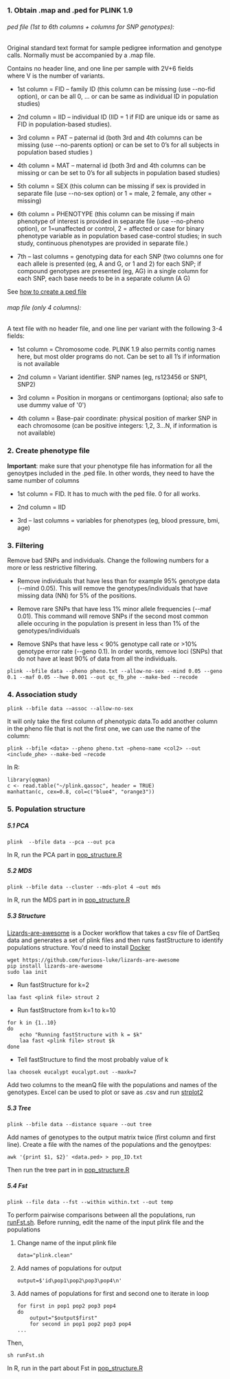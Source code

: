 ### 1. Obtain .map and .ped for PLINK 1.9 

###### ped file (1st to 6th columns + columns for SNP genotypes):Original standard text format for sample pedigree information and genotype calls. Normally must be accompanied by a .map file. Contains no header line, and one line per sample with 2V+6 fields where V is the number of variants. 
- 1st column = FID – family ID (this column can be missing (use --no-fid option), or can be all 0, … or can be same as individual ID in population studies)
- 2nd column = IID – individual ID (IID = 1 if FID are unique ids or same as FID in population-based studies). 
- 3rd column = PAT – paternal id (both 3rd and 4th columns can be missing (use --no-parents option) or can be set to 0’s for all subjects in population based studies )
- 4th column = MAT – maternal id (both 3rd and 4th columns can be missing or can be set to 0’s for all subjects in population based studies)
- 5th column = SEX (this column can be missing if sex is provided in separate file (use --no-sex option) or 1 = male, 2 female, any other = missing)
- 6th column = PHENOTYPE (this column can be missing if main phenotype of interest is provided in separate file (use --no-pheno option), or 1=unaffected or control, 2 = affected or case for binary phenotype variable as in population based case-control studies; in such study, continuous phenotypes are provided in separate file.)
- 7th – last columns = genotyping data for each SNP (two columns one for each allele is presented (eg, A and G, or 1 and 2) for each SNP; if compound genotypes are presented (eg, AG) in a single column for each SNP, each base needs to be in a separate column (A G)
See [how to create a ped file](https://github.com/pilarcormo/Bioinformatics_support_BecA/blob/master/Plink_training/Plink_input/make_ped.md)######  map file (only 4 columns):A text file with no header file, and one line per variant with the following 3-4 fields:
- 1st column = Chromosome code. PLINK 1.9 also permits contig names here, but most older programs do not. Can be set to all 1’s if information is not available
- 2nd column = Variant identifier. SNP names (eg, rs123456 or SNP1, SNP2)
- 3rd column = Position in morgans or centimorgans (optional; also safe to use dummy value of '0')
- 4th column = Base-pair coordinate: physical position of marker SNP in each chromosome (can be positive integers: 1,2, 3…N, if information is not available)


### 2. Create phenotype file

**Important**: make sure that your phenotype file has information for all the genoytpes included in the .ped file. In other words, they need to have the same number of columns - 1st column = FID. It has to much with the ped file. 0 for all works.
- 2nd column = IID
- 3rd – last columns = variables for phenotypes (eg, blood pressure, bmi, age)



### 3. Filtering 

Remove bad SNPs and individuals. Change the following numbers for a more or less restrictive filtering. 

- Remove individuals that have less than  for example 95% genotype data (--mind 0.05). This will remove the genotypes/individuals that have missing data (NN) for 5% of the positions. 

- Remove rare SNPs that have less 1% minor allele frequencies (--maf 0.01). This command will remove SNPs if the second most common allele occuring in the population is present in less than 1% of the genotypes/individuals

- Remove SNPs that have less < 90% genotype call rate or >10% genotype error rate (--geno 0.1). In order words, remove loci (SNPs) that do not have at least 90% of data from all the individuals.    ```
plink --bfile data --pheno pheno.txt --allow-no-sex --mind 0.05 --geno 0.1 --maf 0.05 --hwe 0.001 --out qc_fb_phe --make-bed --recode
```### 4. Association study

```plink --bfile data -–assoc --allow-no-sex```


It will only take the first column of phenotypic data.To add another column in the pheno file that is not the first one, we can use the name of the column: ```
plink --bfile <data> --pheno pheno.txt –pheno-name <col2> --out <include_phe> --make-bed –recode```In R:
```library(qqman)
c <- read.table("~/plink.qassoc", header = TRUE)
manhattan(c, cex=0.8, col=c("blue4", "orange3"))```
### 5. Population structure 

##### 5.1 PCA

```
plink  --bfile data --pca --out pca
```

In R, run the PCA part in [pop_structure.R](https://github.com/pilarcormo/Bioinformatics_support_BecA/blob/master/R-scripts/pop_structure.R)

##### 5.2 MDS
```
plink --bfile data --cluster --mds-plot 4 –out mds
```
In R, run the MDS part in in [pop_structure.R](https://github.com/pilarcormo/Bioinformatics_support_BecA/blob/master/R-scripts/pop_structure.R)

##### 5.3 Structure

[Lizards-are-awesome](https://github.com/furious-luke/lizards-are-awesome) is a Docker workflow that takes a csv file of DartSeq data and generates a set of plink files and then runs fastStructure to identify populations structure. You'd need to install [Docker](https://docs.docker.com/engine/installation/) 

```
wget https://github.com/furious-luke/lizards-are-awesome
pip install lizards-are-awesome
sudo laa init
```
- Run fastStructure for k=2```laa fast <plink file> strout 2
```- Run fastStructore from k=1 to k=10
```for k in {1..10}do	echo "Running fastStructure with k = $k"	laa fast <plink file> strout $kdone 
```
- Tell fastStructure to find the most probably value of k
```laa choosek eucalypt eucalypt.out --maxk=7
```
Add two columns to the meanQ file with the populations and names of the genotypes. Excel can be used to plot or save as .csv and run [strplot2](http://omicsspeaks.com/strplot2/)

##### 5.3 Tree 

```
plink --bfile data --distance square --out tree
```

Add names of genotypes to the output matrix twice (first column and first line). Create a file with the names of the populations and the genoytpes:

```
awk '{print $1, $2}' <data.ped> > pop_ID.txt 
```

Then run the tree part in in [pop_structure.R](https://github.com/pilarcormo/Bioinformatics_support_BecA/blob/master/R-scripts/pop_structure.R)

##### 5.4 Fst

```
plink --file data --fst --within within.txt --out temp 
```

To perform pairwise comparisons between all the populations, run [runFst.sh](runFst.sh). Before running, edit the name of the input plink file and the populations

1. Change name of the input plink file 

	```
	data="plink.clean"
	```
2. Add names of populations for output 

	```
	output=$'id\pop1\pop2\pop3\pop4\n'
	```
	
3. Add names of populations for first and second one to iterate in loop

	```
	for first in pop1 pop2 pop3 pop4
	do
        output="$output$first"
        for second in pop1 pop2 pop3 pop4
	...
	```

Then, 

```
sh runFst.sh
```

In R, run in the part about Fst in [pop_structure.R](https://github.com/pilarcormo/Bioinformatics_support_BecA/blob/master/R-scripts/pop_structure.R)